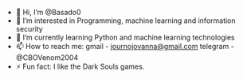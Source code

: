 - 👋 Hi, I’m @Basado0
- 👀 I’m interested in Programming, machine learning and information security
- 🌱 I’m currently learning Python and machine learning technologies
- 📫 How to reach me: gmail - journojovanna@gmail.com
  telegram - @CBOVenom2004 
- ⚡ Fun fact: I like the Dark Souls games.

<!---
Basado0/Basado0 is a ✨ special ✨ repository because its `README.md` (this file) appears on your GitHub profile.
You can click the Preview link to take a look at your changes.
--->
